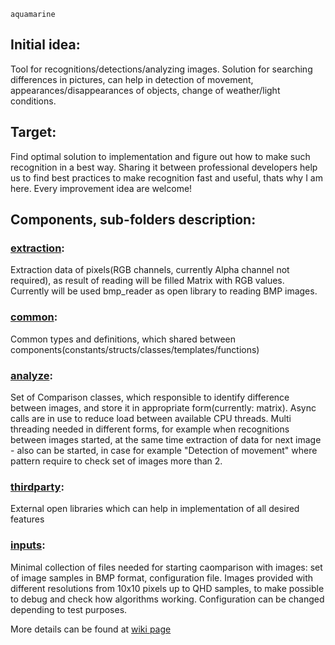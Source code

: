 ` aquamarine `

## Initial idea:

Tool for recognitions/detections/analyzing images. Solution for searching differences in pictures, 
can help in detection of movement, appearances/disappearances of objects, change of weather/light 
conditions.

## Target: 
Find optimal solution to implementation and figure out how to make such recognition in a best way. 
Sharing it between professional developers help us to find best practices to make recognition fast 
and useful, thats why I am here. Every improvement idea are welcome!

## Components, sub-folders description:

### [extraction](https://github.com/MaksymT17/aquamarine/tree/master/extraction):
Extraction data of pixels(RGB channels, currently Alpha channel not required), as result of reading will be filled Matrix with RGB values. Currently will be used bmp_reader as open library to reading 
BMP images.

### [common](https://github.com/MaksymT17/aquamarine/tree/master/common):
Common types and definitions, which shared between components(constants/structs/classes/templates/functions)

### [analyze](https://github.com/MaksymT17/aquamarine/tree/master/analyze):
Set of Comparison classes, which responsible to identify difference between images, and store it in 
appropriate form(currently: matrix). 
Async calls are in use to reduce load between available CPU threads. Multi threading needed in different 
forms, for example when recognitions between images started, at the same time extraction of data for next 
image - also can be started, in case for example "Detection of movement" where pattern require to check 
set of images more than 2.

### [thirdparty](https://github.com/MaksymT17/aquamarine/tree/master/thirdparty):
External open libraries which can help in implementation of all desired features

### [inputs](https://github.com/MaksymT17/aquamarine/tree/master/inputs):
Minimal collection of files needed for starting caomparison with images: set of image samples in BMP format, configuration file. Images provided with different resolutions from 10x10 pixels up to QHD samples, to make possible to debug and check how algorithms working. Configuration can be changed depending to test purposes.

More details can be found at [wiki page](https://github.com/MaksymT17/aquamarine/wiki)
